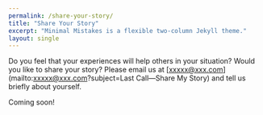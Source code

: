 ```yaml
---
permalink: /share-your-story/
title: "Share Your Story"
excerpt: "Minimal Mistakes is a flexible two-column Jekyll theme."
layout: single
---
```

Do you feel that your experiences will help others in your situation? Would you like to share your story? Please email us at [xxxxx@xxx.com](mailto:xxxxx@xxx.com?subject=Last Call—Share My Story) and tell us briefly about yourself.

Coming soon!

